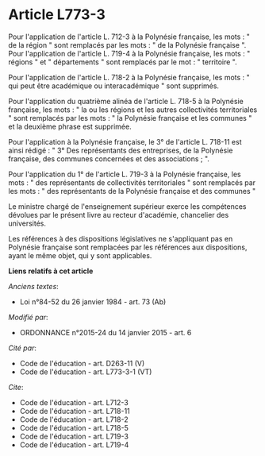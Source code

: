 # Article L773-3

Pour l'application de l'article L. 712-3 à la Polynésie française, les mots : " de la région " sont remplacés par les mots :
" de la Polynésie française ". Pour l'application de l'article L. 719-4 à la Polynésie française, les mots : " régions " et "
départements " sont remplacés par le mot : " territoire ". 

Pour l'application de l'article L. 718-2 à la Polynésie française, les mots : " qui peut être académique ou interacadémique "
sont supprimés. 

Pour l'application du quatrième alinéa de l'article L. 718-5 à la Polynésie française, les mots : " la ou les régions et les
autres collectivités territoriales " sont remplacés par les mots : " la Polynésie française et les communes " et la deuxième
phrase est supprimée. 

Pour l'application à la Polynésie française, le 3° de l'article L. 718-11 est ainsi rédigé : " 3° Des représentants des
entreprises, de la Polynésie française, des communes concernées et des associations ; ". 

Pour l'application du 1° de l'article L. 719-3 à la Polynésie française, les mots : " des représentants de collectivités
territoriales " sont remplacés par les mots : " des représentants de la Polynésie française et des communes " 

Le ministre chargé de l'enseignement supérieur exerce les compétences dévolues par le présent livre au recteur d'académie,
chancelier des universités. 

Les références à des dispositions législatives ne s'appliquant pas en Polynésie française sont remplacées par les références
aux dispositions, ayant le même objet, qui y sont applicables.

**Liens relatifs à cet article**

_Anciens textes_:

  - Loi n°84-52 du 26 janvier 1984 - art. 73 (Ab)

_Modifié par_:

  - ORDONNANCE n°2015-24 du 14 janvier 2015 - art. 6

_Cité par_:

  - Code de l'éducation - art. D263-11 (V)
  - Code de l'éducation - art. L773-3-1 (VT)

_Cite_:

  - Code de l'éducation - art. L712-3
  - Code de l'éducation - art. L718-11
  - Code de l'éducation - art. L718-2
  - Code de l'éducation - art. L718-5
  - Code de l'éducation - art. L719-3
  - Code de l'éducation - art. L719-4
